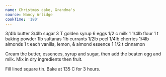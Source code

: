 ```yaml
---
name: Christmas cake, Grandma's
source: Nancy Arlidge
cookTime: '180'
---
```


3/4lb butter
3/4lb sugar
3 T golden syrup
6 eggs
1/2 c milk
1 1/4lb flour
1 t baking powder
1lb sultanas
1lb currants
1/2lb peel
1/4lb cherries
1/4lb almonds
1 t each vanilla, lemon,  & almond essence
1 1/2 t cinnamon

Cream the butter, essences, syrup and sugar, then add the beaten egg and milk. Mix in dry ingredients then fruit.

Fill lined square tin.  Bake at 135 C for 3 hours.

